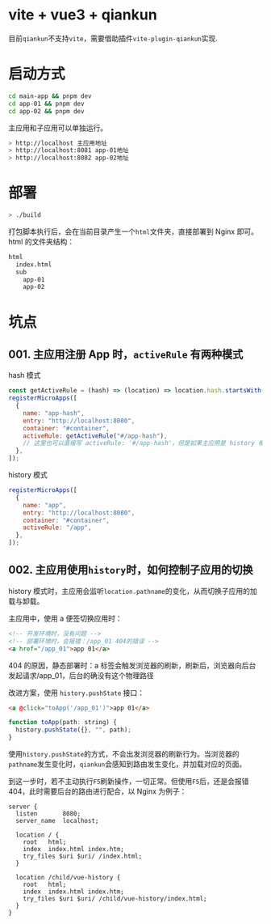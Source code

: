 # vite + vue3 + qiankun

目前`qiankun`不支持`vite`，需要借助插件`vite-plugin-qiankun`实现.

# 启动方式

```bash
cd main-app && pnpm dev
cd app-01 && pnpm dev
cd app-02 && pnpm dev
```

主应用和子应用可以单独运行。

```bash
> http://localhost 主应用地址
> http://localhost:8081 app-01地址
> http://localhost:8082 app-02地址
```

# 部署

```bash
> ./build
```

打包脚本执行后，会在当前目录产生一个`html`文件夹，直接部署到 Nginx 即可。html 的文件夹结构：

```bash
html
  index.html
  sub
    app-01
    app-02
```

# 坑点

## 001. 主应用注册 App 时，`activeRule` 有两种模式

hash 模式

```js
const getActiveRule = (hash) => (location) => location.hash.startsWith(hash);
registerMicroApps([
  {
    name: "app-hash",
    entry: "http://localhost:8080",
    container: "#container",
    activeRule: getActiveRule("#/app-hash"),
    // 这里也可以直接写 activeRule: '#/app-hash'，但是如果主应用是 history 模式或者主应用部署在非根目录，这样写不会生效。
  },
]);
```

history 模式

```js
registerMicroApps([
  {
    name: "app",
    entry: "http://localhost:8080",
    container: "#container",
    activeRule: "/app",
  },
]);
```

## 002. 主应用使用`history`时，如何控制子应用的切换

history 模式时，主应用会监听`location.pathname`的变化，从而切换子应用的加载与卸载。

主应用中，使用 a 便签切换应用时：

```html
<!-- 开发环境时，没有问题 -->
<!-- 部署环境时，会报错：/app_01 404的错误 -->
<a href="/app_01">app 01</a>
```

404 的原因，静态部署时：a 标签会触发浏览器的刷新，刷新后，浏览器向后台发起请求/app_01，后台的确没有这个物理路径

改进方案，使用 `history.pushState` 接口：

```html
<a @click="toApp('/app_01')">app 01</a>
```

```js
function toApp(path: string) {
  history.pushState({}, "", path);
}
```

使用`history.pushState`的方式，不会出发浏览器的刷新行为。当浏览器的`pathname`发生变化时，`qiankun`会感知到路由发生变化，并加载对应的页面。

到这一步时，若不主动执行`F5`刷新操作，一切正常。但使用`F5`后，还是会报错 404，此时需要后台的路由进行配合，以 Nginx 为例子：

```nginx
server {
  listen       8080;
  server_name  localhost;

  location / {
    root   html;
    index  index.html index.htm;
    try_files $uri $uri/ /index.html;
  }

  location /child/vue-history {
    root   html;
    index  index.html index.htm;
    try_files $uri $uri/ /child/vue-history/index.html;
  }
}
```
